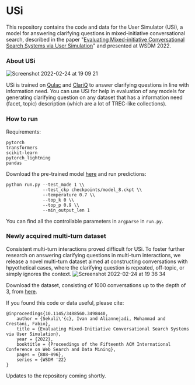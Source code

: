 # USi
This repository contains the code and data for the User Simulator (USi), a model for answering clarifying questions in mixed-initiative conversational search, described in the paper "[Evaluating Mixed-initiative Conversational Search Systems via User Simulation](https://dl.acm.org/doi/abs/10.1145/3488560.3498440)" and presented at WSDM 2022.

### About USi
![Screenshot 2022-02-24 at 19 09 21](https://user-images.githubusercontent.com/9115027/155590977-221fd0d4-1f91-4bca-8dc3-2b5dccedbc09.png)

USi is trained on [Qulac](https://github.com/aliannejadi/qulac/) and [ClariQ](https://github.com/aliannejadi/ClariQ) to answer clarifying questions in line with information need. 
You can use USi for help in evaluation of any models for generating clarifying question on any dataset that has a information need (facet, topic) description (which are a lot of TREC-like collections).

### How to run
Requirements:
```
pytorch
transformers
scikit-learn
pytorch_lightning
pandas
```

Download the pre-trained model [here](drive.google.com) and run predictions:
```
python run.py --test_mode 1 \\
              --test_ckp checkpoints/model_8.ckpt \\
              --temperature 0.7 \\
              --top_k 0 \\
              --top_p 0.9 \\
              --min_output_len 1
```
You can find all the controllable parameters in `argparse` in `run.py`.

### Newly acquired multi-turn dataset

Consistent multi-turn interactions proved difficult for USi. To foster further research on answering clarifying questions in multi-turn interactions, we release a novel multi-turn dataset aimed at constructing conversations with hpyothetical cases, where the clarifying question is repeated, off-topic, or simply ignores the context. 
![Screenshot 2022-02-24 at 19 36 34](https://user-images.githubusercontent.com/9115027/155594885-e1c0d041-b4af-48cc-9dff-72c7b27cabdf.png)

Download the dataset, consisting of 1000 conversations up to the depth of 3, from [here](drive.google.com).

If you found this code or data useful, please cite:
```
@inproceedings{10.1145/3488560.3498440,
    author = {Sekuli\'{c}, Ivan and Aliannejadi, Mohammad and Crestani, Fabio},
    title = {Evaluating Mixed-Initiative Conversational Search Systems via User Simulation},
    year = {2022},
    booktitle = {Proceedings of the Fifteenth ACM International Conference on Web Search and Data Mining},
    pages = {888–896},
    series = {WSDM '22}
}
```

Updates to the repository coming shortly.
